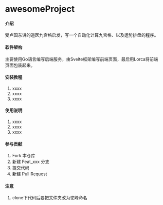 # awesomeProject

#### 介绍
受卢国东讲的道医九宫格启发，写一个自动化计算九宫格、以及运势排盘的程序。

#### 软件架构
主要使用Go语言编写后端服务，由Svelte框架编写前端页面，最后用Lorca将前端页面包装起来。


#### 安装教程

1.  xxxx
2.  xxxx
3.  xxxx

#### 使用说明

1.  xxxx
2.  xxxx
3.  xxxx

#### 参与贡献

1.  Fork 本仓库
2.  新建 Feat_xxx 分支
3.  提交代码
4.  新建 Pull Request


#### 注意

1.  clone下代码后要把文件夹改为驼峰命名

